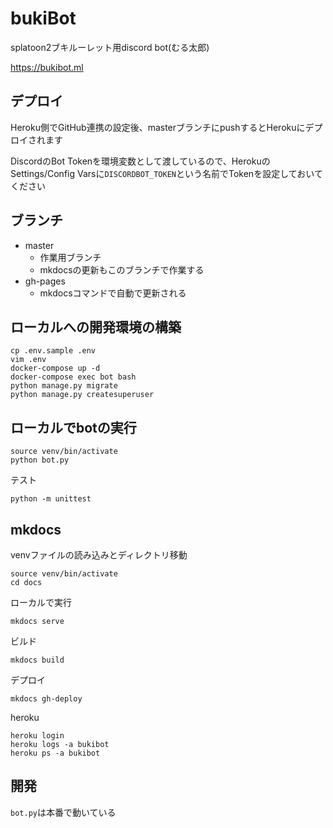 # bukiBot
splatoon2ブキルーレット用discord bot(むる太郎)

https://bukibot.ml

## デプロイ
Heroku側でGitHub連携の設定後、masterブランチにpushするとHerokuにデプロイされます

DiscordのBot Tokenを環境変数として渡しているので、HerokuのSettings/Config Varsに`DISCORDBOT_TOKEN`という名前でTokenを設定しておいてください

## ブランチ
- master
    - 作業用ブランチ
    - mkdocsの更新もこのブランチで作業する
- gh-pages
    - mkdocsコマンドで自動で更新される

## ローカルへの開発環境の構築

```
cp .env.sample .env
vim .env
docker-compose up -d
docker-compose exec bot bash
python manage.py migrate
python manage.py createsuperuser
```

## ローカルでbotの実行

```
source venv/bin/activate
python bot.py
```

テスト
```
python -m unittest
```

## mkdocs
venvファイルの読み込みとディレクトリ移動
```
source venv/bin/activate
cd docs
```

ローカルで実行
```
mkdocs serve
```

ビルド
```
mkdocs build
```

デプロイ
```
mkdocs gh-deploy
```

heroku
```
heroku login
heroku logs -a bukibot
heroku ps -a bukibot
```

## 開発
`bot.py`は本番で動いている
